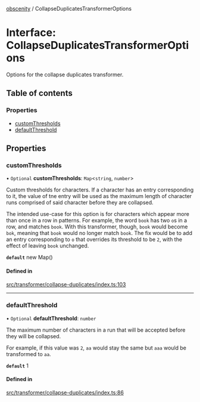 [obscenity](../README.md) / CollapseDuplicatesTransformerOptions

# Interface: CollapseDuplicatesTransformerOptions

Options for the collapse duplicates transformer.

## Table of contents

### Properties

- [customThresholds](CollapseDuplicatesTransformerOptions.md#customthresholds)
- [defaultThreshold](CollapseDuplicatesTransformerOptions.md#defaultthreshold)

## Properties

### customThresholds

• `Optional` **customThresholds**: `Map`<`string`, `number`\>

Custom thresholds for characters. If a character has an entry
corresponding to it, the value of tne entry will be used as the maximum
length of character runs comprised of said character before they are
collapsed.

The intended use-case for this option is for characters which appear
more than once in a row in patterns. For example, the word `book` has
two `o`s in a row, and matches `book`. With this transformer, though,
`book` would become `bok`, meaning that `book` would no longer match `book`.
The fix would be to add an entry corresponding to `o` that overrides its
threshold to be `2`, with the effect of leaving `book` unchanged.

**`default`** new Map()

#### Defined in

[src/transformer/collapse-duplicates/index.ts:103](https://github.com/jo3-l/obscenity/blob/ba53cd3/src/transformer/collapse-duplicates/index.ts#L103)

___

### defaultThreshold

• `Optional` **defaultThreshold**: `number`

The maximum number of characters in a run that will be accepted before
they will be collapsed.

For example, if this value was `2`, `aa` would stay the same but `aaa`
would be transformed to `aa`.

**`default`** 1

#### Defined in

[src/transformer/collapse-duplicates/index.ts:86](https://github.com/jo3-l/obscenity/blob/ba53cd3/src/transformer/collapse-duplicates/index.ts#L86)
